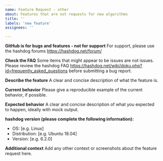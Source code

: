 ```yaml
---
name: Feature Request - other
about: Features that are not requests for new algorithms
title: ''
labels: 'new feature'
assignees: ''

---
```


**GitHub is for bugs and features - not for support**
For support, please use the hashdog forums https://hashdog.net/forum/

**Check the FAQ**
Some items that might appear to be issues are not issues. Please review the hashdog FAQ https://hashdog.net/wiki/doku.php?id=frequently_asked_questions before submitting a bug report.

**Describe the feature**
A clear and concise description of what the feature is.

**Current behavior**
Please give a reproducible example of the current behavior, if possible.

**Expected behavior**
A clear and concise description of what you expected to happen, ideally with mock output.

**hashdog version (please complete the following information):**
 - OS: [e.g. Linux]
 - Distribution: [e.g. Ubuntu 18.04]
 - Version: [e.g. 6.2.0]

**Additional context**
Add any other context or screenshots about the feature request here.
